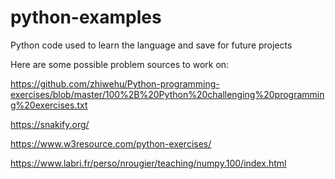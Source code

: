 # python-examples
Python code used to learn the language and save for future projects

Here are some possible problem sources to work on:

https://github.com/zhiwehu/Python-programming-exercises/blob/master/100%2B%20Python%20challenging%20programming%20exercises.txt

https://snakify.org/

https://www.w3resource.com/python-exercises/

https://www.labri.fr/perso/nrougier/teaching/numpy.100/index.html

